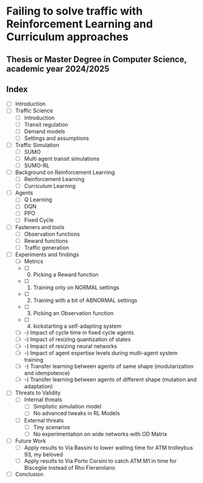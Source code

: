 # Failing to solve traffic with Reinforcement Learning and Curriculum approaches

## Thesis or Master Degree in Computer Science, academic year 2024/2025

## Index

- [ ] Introduction
- [ ] Traffic Science
  - [ ] Introduction
  - [ ] Transit regulation
  - [ ] Demand models
  - [ ] Settings and assumptions
- [ ] Traffic Simulation
  - [ ] SUMO
  - [ ] Multi agent transit simulations
  - [ ] SUMO-RL
- [ ] Background on Reinforcement Learning
  - [ ] Reinforcement Learning
  - [ ] Curriculum Learning
- [ ] Agents
  - [ ] Q Learning
  - [ ] DQN
  - [ ] PPO
  - [ ] Fixed Cycle
- [ ] Fasteners and tools
  - [ ] Observation functions
  - [ ] Reward functions
  - [ ] Traffic generation
- [ ] Experiments and findings
  - [ ] Metrics
  - [ ] 0) Picking a Reward function
  - [ ] 1) Training only on NORMAL settings
  - [ ] 2) Training with a bit of ABNORMAL settings
  - [ ] 3) Picking an Observation function
  - [ ] 4) kickstarting a self-adapting system
  - [ ] -) Impact of cycle time in fixed cycle agents
  - [ ] -) Impact of resizing quantization of states
  - [ ] -) Impact of resizing neural networks
  - [ ] -) Impact of agent expertise levels during multi-agent system training
  - [ ] -) Transfer learning between agents of same shape (modularization and idempotence)
  - [ ] -) Transfer learning between agents of different shape (mutation and adaptation)
- [ ] Threats to Validity
  - [ ] Internal threats
    - [ ] Simplistic simulation model
    - [ ] No advanced tweaks in RL Models
  - [ ] External threats
    - [ ] Tiny scenarios
    - [ ] No experimentation on wide networks with OD Matrix
- [ ] Future Work
  - [ ] Apply results to Via Bassini to lower waiting time for ATM trolleybus 93, my beloved
  - [ ] Apply results to Via Porto Corsini to catch ATM M1 in time for Bisceglie instead of Rho Fieramilano
- [ ] Conclusion
